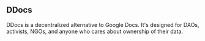 ## DDocs

DDocs is a decentralized alternative to Google Docs. It's designed for DAOs, activists, NGOs, and anyone who cares about ownership of their data. 